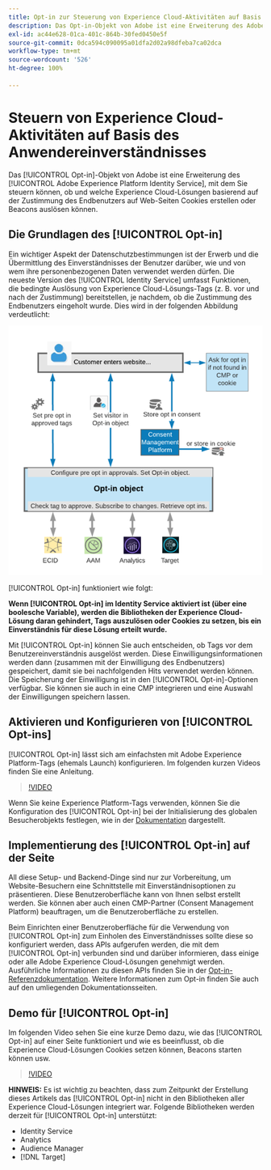 ```yaml
---
title: Opt-in zur Steuerung von Experience Cloud-Aktivitäten auf Basis des Benutzereinverständnisses
description: Das Opt-in-Objekt von Adobe ist eine Erweiterung des Adobe Experience Platform Identity Service, mit dem Sie steuern können, ob und welche Experience Cloud-Lösungen basierend auf der Zustimmung des Endbenutzers auf Web-Seiten Cookies erstellen oder Beacons auslösen können.
exl-id: ac44e628-01ca-401c-864b-30fed0450e5f
source-git-commit: 0dca594c090095a01dfa2d02a98dfeba7ca02dca
workflow-type: tm+mt
source-wordcount: '526'
ht-degree: 100%

---
```


# Steuern von Experience Cloud-Aktivitäten auf Basis des Anwendereinverständnisses

Das [!UICONTROL Opt-in]-Objekt von Adobe ist eine Erweiterung des [!UICONTROL Adobe Experience Platform Identity Service], mit dem Sie steuern können, ob und welche Experience Cloud-Lösungen basierend auf der Zustimmung des Endbenutzers auf Web-Seiten Cookies erstellen oder Beacons auslösen können.

## Die Grundlagen des [!UICONTROL Opt-in]

Ein wichtiger Aspekt der Datenschutzbestimmungen ist der Erwerb und die Übermittlung des Einverständnisses der Benutzer darüber, wie und von wem ihre personenbezogenen Daten verwendet werden dürfen. Die neueste Version des [!UICONTROL Identity Service] umfasst Funktionen, die bedingte Auslösung von Experience Cloud-Lösungs-Tags (z. B. vor und nach der Zustimmung) bereitstellen, je nachdem, ob die Zustimmung des Endbenutzers eingeholt wurde. Dies wird in der folgenden Abbildung verdeutlicht:

![Abbildung der Funktionsweise von [!UICONTROL Opt-in] ](assets/opt-in.png)

[!UICONTROL Opt-in] funktioniert wie folgt:

**Wenn [!UICONTROL Opt-in] im Identity Service aktiviert ist (über eine boolesche Variable), werden die Bibliotheken der Experience Cloud-Lösung daran gehindert, Tags auszulösen oder Cookies zu setzen, bis ein Einverständnis für diese Lösung erteilt wurde.**

Mit [!UICONTROL Opt-in] können Sie auch entscheiden, ob Tags vor dem Benutzereinverständnis ausgelöst werden. Diese Einwilligungsinformationen werden dann (zusammen mit der Einwilligung des Endbenutzers) gespeichert, damit sie bei nachfolgenden Hits verwendet werden können. Die Speicherung der Einwilligung ist in den [!UICONTROL Opt-in]-Optionen verfügbar. Sie können sie auch in eine CMP integrieren und eine Auswahl der Einwilligungen speichern lassen.

## Aktivieren und Konfigurieren von [!UICONTROL Opt-ins]

[!UICONTROL Opt-in] lässt sich am einfachsten mit Adobe Experience Platform-Tags (ehemals Launch) konfigurieren. Im folgenden kurzen Videos finden Sie eine Anleitung.

>[!VIDEO](https://video.tv.adobe.com/v/26431/?quality=12)

Wenn Sie keine Experience Platform-Tags verwenden, können Sie die Konfiguration des [!UICONTROL Opt-in] bei der Initialisierung des globalen Besucherobjekts festlegen, wie in der [Dokumentation](https://experienceleague.adobe.com/docs/id-service/using/implementation/opt-in-service/getting-started.html?lang=de) dargestellt.

## Implementierung des [!UICONTROL Opt-in] auf der Seite

All diese Setup- und Backend-Dinge sind nur zur Vorbereitung, um Website-Besuchern eine Schnittstelle mit Einverständnisoptionen zu präsentieren. Diese Benutzeroberfläche kann von Ihnen selbst erstellt werden. Sie können aber auch einen CMP-Partner (Consent Management Platform) beauftragen, um die Benutzeroberfläche zu erstellen.

Beim Einrichten einer Benutzeroberfläche für die Verwendung von [!UICONTROL Opt-in] zum Einholen des Einverständnisses sollte diese so konfiguriert werden, dass APIs aufgerufen werden, die mit dem [!UICONTROL Opt-in] verbunden sind und darüber informieren, dass einige oder alle Adobe Experience Cloud-Lösungen genehmigt werden. Ausführliche Informationen zu diesen APIs finden Sie in der [Opt-in-Referenzdokumentation](https://experienceleague.adobe.com/docs/id-service/using/implementation/opt-in-service/api.html?lang=de). Weitere Informationen zum Opt-in finden Sie auch auf den umliegenden Dokumentationsseiten.

## Demo für [!UICONTROL Opt-in]

Im folgenden Video sehen Sie eine kurze Demo dazu, wie das [!UICONTROL Opt-in] auf einer Seite funktioniert und wie es beeinflusst, ob die Experience Cloud-Lösungen Cookies setzen können, Beacons starten können usw.

>[!VIDEO](https://video.tv.adobe.com/v/26432/?quality=12)

**HINWEIS:** Es ist wichtig zu beachten, dass zum Zeitpunkt der Erstellung dieses Artikels das [!UICONTROL Opt-in] nicht in den Bibliotheken aller Experience Cloud-Lösungen integriert war. Folgende Bibliotheken werden derzeit für [!UICONTROL Opt-in] unterstützt:

* Identity Service
* Analytics
* Audience Manager
* [!DNL Target]
